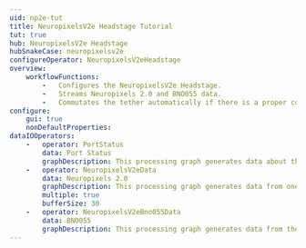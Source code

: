 ```yaml
---
uid: np2e-tut
title: NeuropixelsV2e Headstage Tutorial
tut: true
hub: NeuropixelsV2e Headstage
hubSnakeCase: neuropixelsv2e
configureOperator: NeuropixelsV2eHeadstage
overview: 
    workflowFunctions: 
        -   Configures the NeuropixelsV2e Headstage.
        -   Streams Neuropixels 2.0 and BNO055 data.
        -   Commutates the tether automatically if there is a proper commutator connection.
configure: 
    gui: true
    nonDefaultProperties:
dataIOOperators:
    -   operator: PortStatus
        data: Port Status
        graphDescription: This processing graph generates data about the communication status between the headstage and the ONIX data acquisition system, timestamps it, and writes it to a .csv file.
    -   operator: NeuropixelsV2eData
        data: Neuropixels 2.0
        graphDescription: This processing graph generates data from one of the headstage's Neuropixels 2.0 probes, and selects the <code>Clock</code> and <code>AmplifierData</code> data to write to .bin files. The bottom processing graph is an exact copy of the top half except it's set to output data from a different probe and it's disabled. It can be enabled (by selecting those nodes and pressing <kbd>Ctrl</kbd>+<kbd>Shift</kbd>+<kbd>D</kbd> or clicking <code>Enable</code> in the context menu that appears after right-clicking them) if you want to record from two probes.
        multiple: true
        bufferSize: 30
    -   operator: NeuropixelsV2eBno055Data
        data: BNO055
        graphDescription: This processing graph generates data from the headstage's BNO055, writes it to a .csv file, and selects <code>Quaternion</code> data to send to a node that commutates the tether automatically if there is a proper commutator connection. Because <code>CsvWriter</code> is a <code>Sink</code> operator, it emits the same item downstream as it receives from upstream. Therefore, Bno55DataFrame members can by selected by hovering over <code>Output</code> in the context menu that appears by right-clicking the <code>CsvWriter</code> node. 
---
```

<!---
[!code-python[](../workflows/examples/load-np2.py)]

> [!NOTE]
> This script will attempt to load entire files into arrays. For long recordings, data will need to be split into more manageable chunks by:
> - Modifying this script to partially load files
> - Modifying the workflow to cyclically creating new files after a certain duration
--->